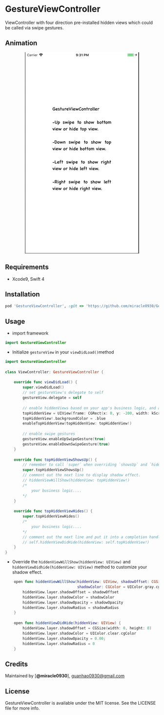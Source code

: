 # GestureViewController
ViewController with four direction pre-installed hidden views which could be called via swipe gestures.

## Animation

<p align = "center"><img src = "https://github.com/miracle0930/GestureViewController/blob/master/Screenshots/GestureViewControllerDemo.gif" /></p>

## Requirements

- Xcode9, Swift 4

## Installation

```ruby
pod 'GestureViewController', :git => 'https://github.com/miracle0930/GestureViewController.git'
```
## Usage

- import framework
```swift
import GestureViewController
```
- Initialize `gestureView` in your `viewDidLoad()`method
```swift
import GestureViewController

class ViewController: GestureViewController {

    override func viewDidLoad() {
        super.viewDidLoad()
        // set gestureView's delegate to self
        gestureView.delegate = self
        
        // enable hiddenViews based on your app's business logic, and also enable swipe gesture. 
        topHiddenView = UIView(frame: CGRect(x: 0, y: -200, width: kScreenWith, height: 200))
        topHiddenView!.backgroundColor = .blue
        enableTopHiddenView(topHiddenView: topHiddenView!)
        
        // enable swipe gestures
        gestureView.enableUpSwipeGesture(true)
        gestureView.enableDownSwipeGesture(true)
    }
    
    override func topHiddenViewShowsUp() {
        // remember to call `super` when overriding `showsUp` and `hides` methods.
        super.topHiddenViewShowsUp()
        // commont out the next line to display shadow effect.
        // hiddenViewWillShow(hiddenView: topHiddenView!)
        /*
            your business logic....
        */
    }
    
    override func topHiddenViewHides() {
        super.topHiddenViewHides()
        /*
            your business logic....
        */
        // comment out the next line and put it into a completion handler to remove shadow effect.
        // self.hiddenViewDidHide(hiddenView: self.topHiddenView!)
    }
}
```
- Override the `hiddenViewWillShow(hiddenView: UIView)` and `hiddenViewDidhide(hiddenView: UIView)` method to customize your shadow effect.
```swift
    open func hiddenViewWillShow(hiddenView: UIView, shadowOffset: CGSize = CGSize(width: 0, height: 0), 
                                 shadowColor: CGColor = UIColor.gray.cgColor, shadowRadius: CGFloat = 100, shadowOpacity: Float = 0.8) {
        hiddenView.layer.shadowOffset = shadowOffset
        hiddenView.layer.shadowColor = shadowColor
        hiddenView.layer.shadowOpacity = shadowOpacity
        hiddenView.layer.shadowRadius = shadowRadius
    }
    
    open func hiddenViewDidHide(hiddenView: UIView) {
        hiddenView.layer.shadowOffset = CGSize(width: 0, height: 0)
        hiddenView.layer.shadowColor = UIColor.clear.cgColor
        hiddenView.layer.shadowOpacity = 0.00;
        hiddenView.layer.shadowRadius = 0
    }
```

## Credits
Maintained by [**@miracle0930**], guanhao0930@gmail.com

## License

GestureViewController is available under the MIT license. See the LICENSE file for more info.
